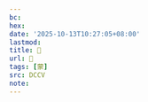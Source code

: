 ```yaml
---
bc:
hex:
date: '2025-10-13T10:27:05+08:00'
lastmod:
title: 􁡈
url: 􁡈
tags: [蒙]
src: DCCV
note:
---
```

